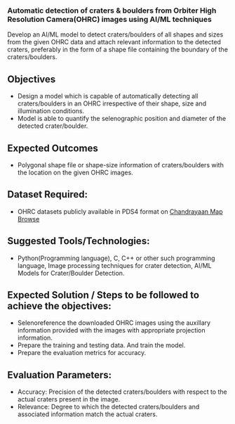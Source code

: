 ### Automatic detection of craters & boulders from Orbiter High Resolution Camera(OHRC) images using AI/ML techniques

Develop an AI/ML model to detect craters/boulders of all shapes and sizes from the given OHRC data and attach relevant information to the detected craters, preferably in the form of a shape file containing the boundary of the craters/boulders.

## Objectives
- Design a model which is capable of automatically detecting all craters/boulders in an OHRC irrespective of their shape, size and illumination conditions.
- Model is able to quantify the selenographic position and diameter of the detected crater/boulder.

## Expected Outcomes
- Polygonal shape file or shape-size information of craters/boulders with the location on the given OHRC images.

## Dataset Required:
- OHRC datasets publicly available in PDS4 format on [Chandrayaan Map Browse](https://chmapbrowse.issdc.gov.in/)

## Suggested Tools/Technologies:
- Python(Programming language), C, C++ or other such programming language, Image processing techniques for crater detection, AI/ML Models for Crater/Boulder Detection.

## Expected Solution / Steps to be followed to achieve the objectives:
- Selenoreference the downloaded OHRC images using the auxillary information provided with the images with appropriate projection information.
- Prepare the training and testing data. And train the model.
- Prepare the evaluation metrics for accuracy.

## Evaluation Parameters:
- Accuracy: Precision of the detected craters/boulders with respect to the actual craters present in the image.
- Relevance: Degree to which the detected craters/boulders and associated information match the actual craters.
